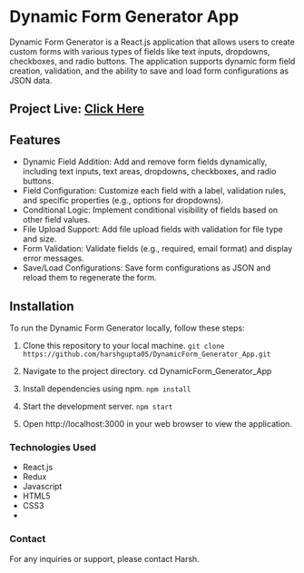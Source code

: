 # Dynamic Form Generator App

Dynamic Form Generator is a React.js application that allows users to create custom forms with various types of fields like text inputs, dropdowns, checkboxes, and radio buttons. The application supports dynamic form field creation, validation, and the ability to save and load form configurations as JSON data.

 ## Project Live: [Click Here](https://dynamicform-olive.vercel.app/)

## Features
- Dynamic Field Addition: Add and remove form fields dynamically, including text inputs, text areas, dropdowns, checkboxes, and radio buttons.
- Field Configuration: Customize each field with a label, validation rules, and specific properties (e.g., options for dropdowns).
- Conditional Logic: Implement conditional visibility of fields based on other field values.
- File Upload Support: Add file upload fields with validation for file type and size.
- Form Validation: Validate fields (e.g., required, email format) and display error messages.
- Save/Load Configurations: Save form configurations as JSON and reload them to regenerate the form.

## Installation
To run the Dynamic Form Generator locally, follow these steps:
1. Clone this repository to your local machine.
`git clone https://github.com/harshgupta05/DynamicForm_Generator_App.git`

3. Navigate to the project directory.
cd DynamicForm_Generator_App

4. Install dependencies using npm.
`npm install`

5. Start the development server.
`npm start`

6. Open http://localhost:3000 in your web browser to view the application.

### Technologies Used
- React.js
- Redux
- Javascript
- HTML5
- CSS3
- 
### Contact
For any inquiries or support, please contact Harsh.
